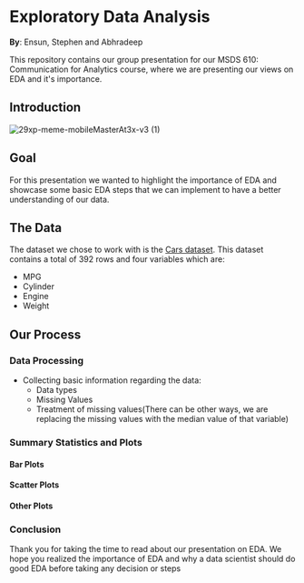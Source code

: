 # Exploratory Data Analysis

**By**: Ensun, Stephen and Abhradeep

This repository contains our group presentation for our MSDS 610: Communication for Analytics course, where we are presenting our views on EDA and it's importance.

## Introduction 
![29xp-meme-mobileMasterAt3x-v3 (1)](https://user-images.githubusercontent.com/109040294/193493736-fed7dd59-c80a-4105-882e-1e711e3d8396.jpeg)



## Goal 
For this presentation we wanted to highlight the importance of EDA and showcase some basic EDA steps that we can implement to have a better understanding of our data. 

## The Data
The dataset we chose to work with is the [Cars dataset](https://github.com/Abhradeep1994/msds610-EDApresentation/blob/main/cars.csv). This dataset contains  a total of 392 rows and four variables which are:
- MPG
- Cylinder
- Engine 
- Weight

## Our Process

### Data Processing 
- Collecting basic information regarding the data:
    - Data types
    - Missing Values
    - Treatment of missing values(There can be other ways, we are replacing the missing values with the median value of that variable)

### Summary Statistics and Plots 

#### Bar Plots


#### Scatter Plots    


#### Other Plots


### Conclusion



Thank you for taking the time to read about our presentation on EDA. We hope you realized the importance of EDA and why a data scientist should do good EDA before taking any decision or steps

